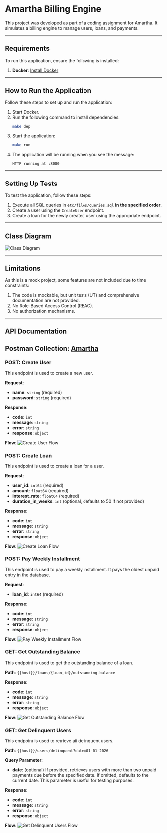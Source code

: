 # Amartha Billing Engine

This project was developed as part of a coding assignment for Amartha. It simulates a billing engine to manage users, loans, and payments.

---

## Requirements

To run this application, ensure the following is installed:

1. **Docker**: [Install Docker](https://docs.docker.com/get-docker/)

---

## How to Run the Application

Follow these steps to set up and run the application:

1. Start Docker.
2. Run the following command to install dependencies:
   ```bash
   make dep
   ```
3. Start the application:
   ```bash
   make run
   ```
4. The application will be running when you see the message:
   ```
   HTTP running at :8080
   ```

---

## Setting Up Tests

To test the application, follow these steps:

1. Execute all SQL queries in `etc/files/queries.sql` **in the specified order**.
2. Create a user using the `CreateUser` endpoint.
3. Create a loan for the newly created user using the appropriate endpoint.

---

## Class Diagram

![Class Diagram](image.png)

---

## Limitations

As this is a mock project, some features are not included due to time constraints:

1. The code is mockable, but unit tests (UT) and comprehensive documentation are not provided.
2. No Role-Based Access Control (RBAC).
3. No authorization mechanisms.

---

## API Documentation

## Postman Collection: [Amartha](../../amartha.json)

### POST: Create User

This endpoint is used to create a new user.

**Request**:

- **name**: `string` (required)
- **password**: `string` (required)

**Response**:

- **code**: `int`
- **message**: `string`
- **error**: `string`
- **response**: `object`

**Flow**:
![Create User Flow](image-1.png)

### POST: Create Loan

This endpoint is used to create a loan for a user.

**Request**:

- **user_id**: `int64` (required)
- **amount**: `float64` (required)
- **interest_rate**: `float64` (required)
- **duration_in_weeks**: `int` (optional, defaults to 50 if not provided)

**Response**:

- **code**: `int`
- **message**: `string`
- **error**: `string`
- **response**: `object`

**Flow**:
![Create Loan Flow](image-2.png)

### POST: Pay Weekly Installment

This endpoint is used to pay a weekly installment. It pays the oldest unpaid entry in the database.

**Request**:

- **loan_id**: `int64` (required)

**Response**:

- **code**: `int`
- **message**: `string`
- **error**: `string`
- **response**: `object`

**Flow**:
![Pay Weekly Installment Flow](image-3.png)

### GET: Get Outstanding Balance

This endpoint is used to get the outstanding balance of a loan.

**Path**: `{{host}}/loans/{loan_id}/outstanding-balance`

**Response**:

- **code**: `int`
- **message**: `string`
- **error**: `string`
- **response**: `object`

**Flow**:
![Get Outstanding Balance Flow](image-4.png)

### GET: Get Delinquent Users

This endpoint is used to retrieve all delinquent users.

**Path**: `{{host}}/users/delinquent?date=01-01-2026`

**Query Parameter**:

- **date**: (optional) If provided, retrieves users with more than two unpaid payments due before the specified date. If omitted, defaults to the current date. This parameter is useful for testing purposes.

**Response**:

- **code**: `int`
- **message**: `string`
- **error**: `string`
- **response**: `object`

**Flow**:
![Get Delinquent Users Flow](image-5.png)
